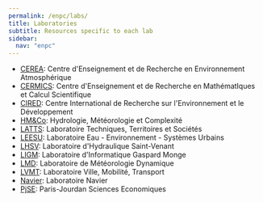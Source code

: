 ```yaml
---
permalink: /enpc/labs/
title: Laboratories
subtitle: Resources specific to each lab
sidebar:
  nav: "enpc"
---
```


- [CEREA](https://www.cerea-lab.fr/): Centre d'Enseignement et de Recherche en Environnement Atmosphérique
- [CERMICS](https://cermics-lab.enpc.fr/): Centre d'Enseignement et de Recherche en MathématIques et Calcul Scientifique
- [CIRED](http://www.centre-cired.fr/fr/): Centre International de Recherche sur l'Environnement et le Développement
- [HM&Co](https://hmco.enpc.fr): Hydrologie, Météorologie et Complexité
- [LATTS](https://latts.fr/): Laboratoire Techniques, Territoires et Sociétés
- [LEESU](https://www.leesu.fr/): Laboratoire Eau - Environnement - Systèmes Urbains
- [LHSV](https://www.saint-venant-lab.fr/): Laboratoire d'Hydraulique Saint-Venant
- [LIGM](http://ligm.u-pem.fr/accueil/): Laboratoire d'Informatique Gaspard Monge
- [LMD](https://www.lmd.jussieu.fr/): Laboratoire de Météorologie Dynamique
- [LVMT](https://www.lvmt.fr/): Laboratoire Ville, Mobilité, Transport
- [Navier](https://navier-lab.fr/): Laboratoire Navier
- [PjSE](http://www.pse.ens.fr/?lang=fr): Paris-Jourdan Sciences Economiques
